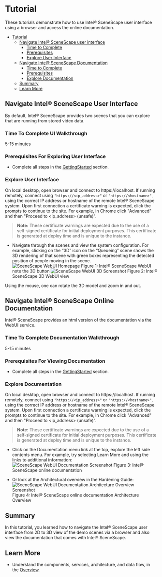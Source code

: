 # Tutorial

These tutorials demonstrate how to use Intel® SceneScape user interface using a browser and access the online documentation.

- [Tutorial](#tutorial)
  - [Navigate Intel® SceneScape user interface](#navigate-scenescape-user-interface)
    - [Time to Complete](#time-to-complete-ui-walkthrough)
    - [Prerequisites](#prerequisites-for-exploring-user-interface)
    - [Explore User Interface](#explore-user-interface)
  - [Navigate Intel® SceneScape Documentation](#navigate-scenescape-online-documentation)
    - [Time to Complete](#time-to-complete-documentation-walkthrough)
    - [Prerequisites](#prerequisites-for-viewing-documentation)
    - [Explore Documentation](#explore-documentation)
  - [Summary](#summary)
  - [Learn More](#learn-more)

## Navigate Intel® SceneScape User Interface

By default, Intel® SceneScape provides two scenes that you can explore that are running from stored video data.

### Time To Complete UI Walkthrough

5-15 minutes

### Prerequisites For Exploring User Interface

- Complete all steps in the [GettingStarted](Getting-Started-Guide.md) section.

### Explore User Interface

On local desktop, open browser and connect to https://localhost. If running remotely, connect using `"https://<ip_address>"` or `"https://<hostname>"`, using the correct IP address or hostname of the remote Intel® SceneScape system. Upon first connection a certificate warning is expected, click the prompts to continue to the site. For example, in Chrome click "Advanced" and then "Proceed to &lt;ip_address> (unsafe)".

> **Note:** These certificate warnings are expected due to the use of a self-signed certificate for initial deployment purposes. This certificate is generated at deploy time and is unique to the instance.

- Navigate through the scenes and view the system configuration. For example, clicking on the “3D” icon on the “Queueing” scene shows the 3D rendering of that scene with green boxes representing the detected position of people moving in the scene.
  ![SceneScape WebUI Homepage](../images/ui/homepage.png)
  Figure 1: Intel® SceneScape WebUI note the 3D button
  ![SceneScape WebUI 3D Screenshot ](../images/ui/demo_queuing_3d_view.png)
  Figure 2: Intel® SceneScape 3D WebUI view

Using the mouse, one can rotate the 3D model and zoom in and out.

## Navigate Intel® SceneScape Online Documentation

Intel® SceneScape provides an html version of the documentation via the WebUI service.

### Time To Complete Documentation Walkthrough

5-15 minutes

### Prerequisites For Viewing Documentation

- Complete all steps in the [GettingStarted](Getting-Started-Guide.md) section.

### Explore Documentation

On local desktop, open browser and connect to https://localhost. If running remotely, connect using `"https://<ip_address>"` or `"https://<hostname>"`, using the correct IP address or hostname of the remote Intel® SceneScape system. Upon first connection a certificate warning is expected, click the prompts to continue to the site. For example, in Chrome click "Advanced" and then "Proceed to &lt;ip_address> (unsafe)".

> **Note:** These certificate warnings are expected due to the use of a self-signed certificate for initial deployment purposes. This certificate is generated at deploy time and is unique to the instance.

- Click on the Documentation menu link at the top, explore the left side contents menu. For example, try selecting Learn More and using the links to
  additional information:
  ![SceneScape WebUI Documentation Screenshot ](../images/online_docs.png)
  Figure 3: Intel® SceneScape online documentation

- Or look at the Architectural overview in the Hardening Guide:
  ![SceneScape WebUI Documentation Architecture Overview Screenshot ](../images/doc_arch_overview.png)
  Figure 4: Intel® SceneScape online documentation Architecture Overview

## Summary

In this tutorial, you learned how to navigate the Intel® SceneScape user interface from 2D to 3D view of the demo scenes via a browser and also view the documentation that comes with Intel® SceneScape.

## Learn More

- Understand the components, services, architecture, and data flow, in the [Overview](Overview.md).
